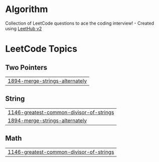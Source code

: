 # Algorithm
Collection of LeetCode questions to ace the coding interview! - Created using [LeetHub v2](https://github.com/arunbhardwaj/LeetHub-2.0)

<!---LeetCode Topics Start-->
# LeetCode Topics
## Two Pointers
|  |
| ------- |
| [1894-merge-strings-alternately](https://github.com/1eehaewon/Algorithm/tree/master/1894-merge-strings-alternately) |
## String
|  |
| ------- |
| [1146-greatest-common-divisor-of-strings](https://github.com/1eehaewon/Algorithm/tree/master/1146-greatest-common-divisor-of-strings) |
| [1894-merge-strings-alternately](https://github.com/1eehaewon/Algorithm/tree/master/1894-merge-strings-alternately) |
## Math
|  |
| ------- |
| [1146-greatest-common-divisor-of-strings](https://github.com/1eehaewon/Algorithm/tree/master/1146-greatest-common-divisor-of-strings) |
<!---LeetCode Topics End-->